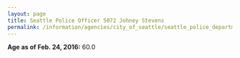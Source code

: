 ```yaml
---
layout: page
title: Seattle Police Officer 5072 Johney Stevens
permalink: /information/agencies/city_of_seattle/seattle_police_department/copbook/5072/
---
```


**Age as of Feb. 24, 2016:** 60.0

